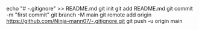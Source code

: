 echo "# -.gitignore" >> README.md
git init
git add README.md
git commit -m "first commit"
git branch -M main
git remote add origin https://github.com/Ninja-mann07/-.gitignore.git
git push -u origin main
